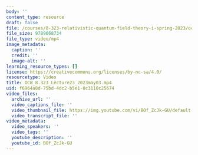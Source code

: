 ```yaml
---
body: ''
content_type: resource
draft: false
file: /courses/8-323-relativistic-quantum-field-theory-i-spring-2023/ocw_8323_lecture23_2023may03_360p_16_9.mp4
file_size: 9789668734
file_type: video/mp4
image_metadata:
  caption: ''
  credit: ''
  image-alt: ''
learning_resource_types: []
license: https://creativecommons.org/licenses/by-nc-sa/4.0/
resourcetype: Video
title: OCW_8.323_Lecture23_2023may03.mp4
uid: f6964a8d-75bd-4dc2-b5e1-0c3110c25674
video_files:
  archive_url: ''
  video_captions_file: ''
  video_thumbnail_file: https://img.youtube.com/vi/BOf_ZcJk-GU/default.jpg
  video_transcript_file: ''
video_metadata:
  video_speakers: ''
  video_tags: ''
  youtube_description: ''
  youtube_id: BOf_ZcJk-GU
---
```


